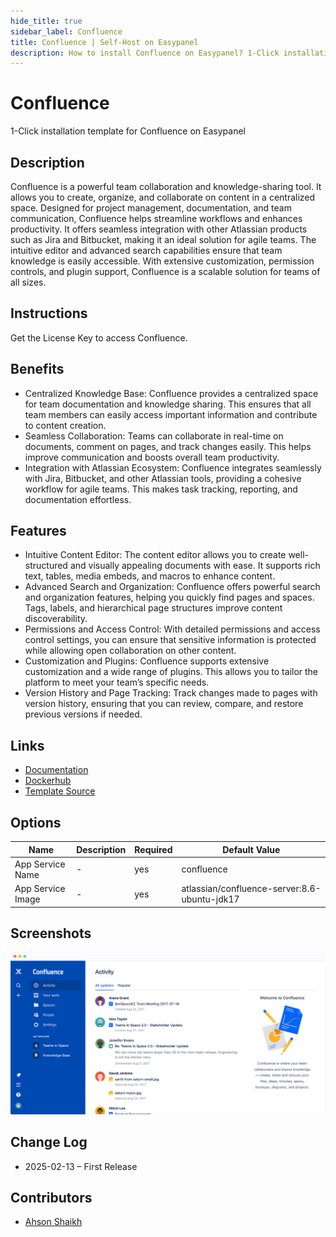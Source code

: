 ```yaml
---
hide_title: true
sidebar_label: Confluence
title: Confluence | Self-Host on Easypanel
description: How to install Confluence on Easypanel? 1-Click installation template for Confluence on Easypanel
---
```


<!-- generated -->

# Confluence

1-Click installation template for Confluence on Easypanel

## Description

Confluence is a powerful team collaboration and knowledge-sharing tool. It allows you to create, organize, and collaborate on content in a centralized space. Designed for project management, documentation, and team communication, Confluence helps streamline workflows and enhances productivity. It offers seamless integration with other Atlassian products such as Jira and Bitbucket, making it an ideal solution for agile teams. The intuitive editor and advanced search capabilities ensure that team knowledge is easily accessible. With extensive customization, permission controls, and plugin support, Confluence is a scalable solution for teams of all sizes.

## Instructions

Get the License Key to access Confluence.

## Benefits

- Centralized Knowledge Base: Confluence provides a centralized space for team documentation and knowledge sharing. This ensures that all team members can easily access important information and contribute to content creation.
- Seamless Collaboration: Teams can collaborate in real-time on documents, comment on pages, and track changes easily. This helps improve communication and boosts overall team productivity.
- Integration with Atlassian Ecosystem: Confluence integrates seamlessly with Jira, Bitbucket, and other Atlassian tools, providing a cohesive workflow for agile teams. This makes task tracking, reporting, and documentation effortless.

## Features

- Intuitive Content Editor: The content editor allows you to create well-structured and visually appealing documents with ease. It supports rich text, tables, media embeds, and macros to enhance content.
- Advanced Search and Organization: Confluence offers powerful search and organization features, helping you quickly find pages and spaces. Tags, labels, and hierarchical page structures improve content discoverability.
- Permissions and Access Control: With detailed permissions and access control settings, you can ensure that sensitive information is protected while allowing open collaboration on other content.
- Customization and Plugins: Confluence supports extensive customization and a wide range of plugins. This allows you to tailor the platform to meet your team’s specific needs.
- Version History and Page Tracking: Track changes made to pages with version history, ensuring that you can review, compare, and restore previous versions if needed.

## Links

- [Documentation](https://confluence.atlassian.com)
- [Dockerhub](https://hub.docker.com/r/atlassian/confluence-server)
- [Template Source](https://github.com/easypanel-io/templates/tree/main/templates/confluence)

## Options

Name | Description | Required | Default Value
-|-|-|-
App Service Name | - | yes | confluence
App Service Image | - | yes | atlassian/confluence-server:8.6-ubuntu-jdk17

## Screenshots

![Confluence Screenshot](./assets/screenshot.png)

## Change Log

- 2025-02-13 – First Release

## Contributors

- [Ahson Shaikh](https://github.com/Ahson-Shaikh)
